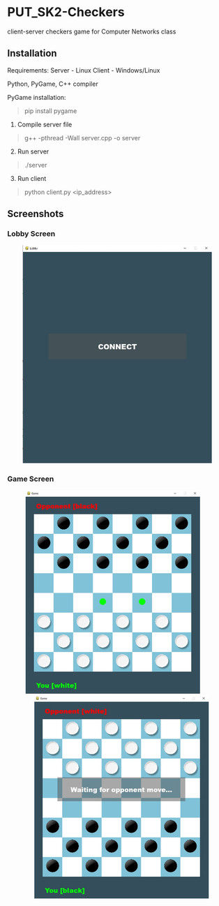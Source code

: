# PUT_SK2-Checkers
client-server checkers game for Computer Networks class


## Installation

Requirements:
Server - Linux
Client - Windows/Linux

Python, PyGame, C++ compiler

PyGame installation:
> pip install pygame

1. Compile server file
> g++ -pthread -Wall server.cpp -o server

2. Run server
> ./server

3. Run client
> python client.py <ip_address>



## Screenshots

### Lobby Screen

<p align="center">
  <img src="ss1.jpg" height="500">
</p>

### Game Screen

<p align="center">
  <img src="ss2.jpg" width="400" style="margin-right: 20px;">
  <img src="ss3.jpg" width="400" style="margin-left: 20px;">
</p>

